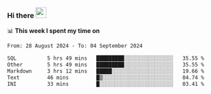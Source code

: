 ### Hi there <a href="https://www.gautamkrishnar.com/"><img src="https://media.giphy.com/media/hvRJCLFzcasrR4ia7z/giphy.gif" width="25px"></a>

📊 **This week I spent my time on**

<!--START_SECTION:waka-->

```txt
From: 28 August 2024 - To: 04 September 2024

SQL          5 hrs 49 mins   █████████░░░░░░░░░░░░░░░░   35.55 %
Other        5 hrs 49 mins   █████████░░░░░░░░░░░░░░░░   35.55 %
Markdown     3 hrs 12 mins   █████░░░░░░░░░░░░░░░░░░░░   19.66 %
Text         46 mins         █▒░░░░░░░░░░░░░░░░░░░░░░░   04.74 %
INI          33 mins         █░░░░░░░░░░░░░░░░░░░░░░░░   03.41 %
```

<!--END_SECTION:waka-->
